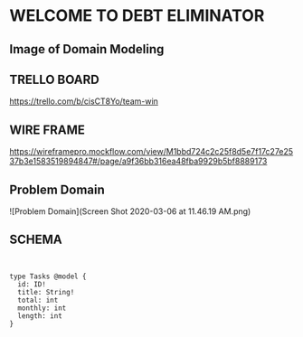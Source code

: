 # WELCOME TO DEBT ELIMINATOR


## Image of Domain Modeling






## TRELLO BOARD

https://trello.com/b/cisCT8Yo/team-win



## WIRE FRAME

https://wireframepro.mockflow.com/view/M1bbd724c2c25f8d5e7f17c27e2537b3e1583519894847#/page/a9f36bb316ea48fba9929b5bf8889173


## Problem Domain

![Problem Domain](Screen Shot 2020-03-06 at 11.46.19 AM.png)

## SCHEMA

```


type Tasks @model {
  id: ID!
  title: String!
  total: int
  monthly: int
  length: int
}

